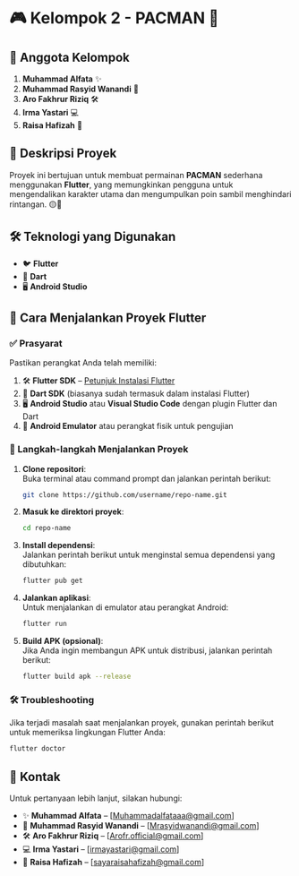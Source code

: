 # 🎮 Kelompok 2 - PACMAN 👾

## 👥 Anggota Kelompok
1. **Muhammad Alfata** ✨  
2. **Muhammad Rasyid Wanandi** 🚀  
3. **Aro Fakhrur Riziq** 🛠️  
4. **Irma Yastari** 💻  
5. **Raisa Hafizah** 🌟  

## 📝 Deskripsi Proyek
Proyek ini bertujuan untuk membuat permainan **PACMAN** sederhana menggunakan **Flutter**, yang memungkinkan pengguna untuk mengendalikan karakter utama dan mengumpulkan poin sambil menghindari rintangan. 🟡👻

## 🛠️ Teknologi yang Digunakan
- 🐦 **Flutter**  
- 🎯 **Dart**  
- 🖥️ **Android Studio**  

## 🚀 Cara Menjalankan Proyek Flutter

### ✅ Prasyarat
Pastikan perangkat Anda telah memiliki:  
1. 🛠️ **Flutter SDK** – [Petunjuk Instalasi Flutter](https://flutter.dev/docs/get-started/install)  
2. 🎯 **Dart SDK** (biasanya sudah termasuk dalam instalasi Flutter)  
3. 🖥️ **Android Studio** atau **Visual Studio Code** dengan plugin Flutter dan Dart  
4. 📱 **Android Emulator** atau perangkat fisik untuk pengujian  

### 📝 Langkah-langkah Menjalankan Proyek

1. **Clone repositori**:  
   Buka terminal atau command prompt dan jalankan perintah berikut:  
   ```bash
   git clone https://github.com/username/repo-name.git
   ```

2. **Masuk ke direktori proyek**:  
   ```bash
   cd repo-name
   ```

3. **Install dependensi**:  
   Jalankan perintah berikut untuk menginstal semua dependensi yang dibutuhkan:  
   ```bash
   flutter pub get
   ```

4. **Jalankan aplikasi**:  
   Untuk menjalankan di emulator atau perangkat Android:  
   ```bash
   flutter run
   ```

5. **Build APK (opsional)**:  
   Jika Anda ingin membangun APK untuk distribusi, jalankan perintah berikut:  
   ```bash
   flutter build apk --release
   ```

### 🛠️ Troubleshooting
Jika terjadi masalah saat menjalankan proyek, gunakan perintah berikut untuk memeriksa lingkungan Flutter Anda:  
```bash
flutter doctor
```

## 📧 Kontak
Untuk pertanyaan lebih lanjut, silakan hubungi:  
- ✨ **Muhammad Alfata**         – [Muhammadalfataaa@gmail.com]
- 🚀 **Muhammad Rasyid Wanandi** – [Mrasyidwanandi@gmail.com]  
- 🛠️ **Aro Fakhrur Riziq**       – [Arofr.official@gmail.com]
- 💻 **Irma Yastari**            – [irmayastari@gmail.com]
- 🌟 **Raisa Hafizah**           – [sayaraisahafizah@gmail.com] 